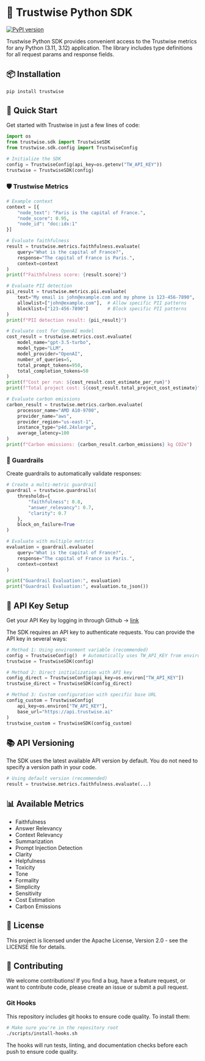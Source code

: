# 🦉 Trustwise Python SDK

[![PyPI version](https://img.shields.io/pypi/v/trustwise.svg)](https://pypi.org/project/trustwise/)

Trustwise Python SDK provides convenient access to the Trustwise metrics for any Python (3.11, 3.12) application. The library includes type definitions for all request params and response fields.

## 📦 Installation

```bash
pip install trustwise
```

## 🚀 Quick Start

Get started with Trustwise in just a few lines of code:

```python
import os
from trustwise.sdk import TrustwiseSDK
from trustwise.sdk.config import TrustwiseConfig

# Initialize the SDK
config = TrustwiseConfig(api_key=os.getenv("TW_API_KEY"))
trustwise = TrustwiseSDK(config)
```

### 🛡️ Trustwise Metrics

```python
# Example context
context = [{
    "node_text": "Paris is the capital of France.",
    "node_score": 0.95,
    "node_id": "doc:idx:1"
}]

# Evaluate faithfulness
result = trustwise.metrics.faithfulness.evaluate(
    query="What is the capital of France?",
    response="The capital of France is Paris.",
    context=context
)
print(f"Faithfulness score: {result.score}")

# Evaluate PII detection
pii_result = trustwise.metrics.pii.evaluate(
    text="My email is john@example.com and my phone is 123-456-7890",
    allowlist=["john@example.com"],  # Allow specific PII patterns
    blocklist=["123-456-7890"]       # Block specific PII patterns
)
print(f"PII detection result: {pii_result}")
```

```python
# Evaluate cost for OpenAI model
cost_result = trustwise.metrics.cost.evaluate(
    model_name="gpt-3.5-turbo",
    model_type="LLM",
    model_provider="OpenAI",
    number_of_queries=5,
    total_prompt_tokens=950,
    total_completion_tokens=50
)
print(f"Cost per run: ${cost_result.cost_estimate_per_run}")
print(f"Total project cost: ${cost_result.total_project_cost_estimate}")

# Evaluate carbon emissions
carbon_result = trustwise.metrics.carbon.evaluate(
    processor_name="AMD A10-9700",
    provider_name="aws",
    provider_region="us-east-1",
    instance_type="p4d.24xlarge",
    average_latency=100
)
print(f"Carbon emissions: {carbon_result.carbon_emissions} kg CO2e")
```

### 🚧 Guardrails

Create guardrails to automatically validate responses:

```python
# Create a multi-metric guardrail
guardrail = trustwise.guardrails(
    thresholds={
        "faithfulness": 0.8,
        "answer_relevancy": 0.7,
        "clarity": 0.7
    },
    block_on_failure=True
)

# Evaluate with multiple metrics
evaluation = guardrail.evaluate(
    query="What is the capital of France?",
    response="The capital of France is Paris.",
    context=context
)

print("Guardrail Evaluation:", evaluation)
print("Guardrail Evaluation:", evaluation.to_json())
```

## 🔐 API Key Setup

Get your API Key by logging in through Github -> [link](https://trustwise.ai)

The SDK requires an API key to authenticate requests. You can provide the API key in several ways:

```python
# Method 1: Using environment variable (recommended)
config = TrustwiseConfig()  # Automatically uses TW_API_KEY from environment
trustwise = TrustwiseSDK(config)

# Method 2: Direct initialization with API key
config_direct = TrustwiseConfig(api_key=os.environ["TW_API_KEY"])
trustwise_direct = TrustwiseSDK(config_direct)

# Method 3: Custom configuration with specific base URL
config_custom = TrustwiseConfig(
    api_key=os.environ["TW_API_KEY"],
    base_url="https://api.trustwise.ai"
)
trustwise_custom = TrustwiseSDK(config_custom)
```

## 📚 API Versioning

The SDK uses the latest available API version by default. You do not need to specify a version path in your code.

```python
# Using default version (recommended)
result = trustwise.metrics.faithfulness.evaluate(...)
```

## 📊 Available Metrics

- Faithfulness
- Answer Relevancy
- Context Relevancy
- Summarization
- Prompt Injection Detection
- Clarity
- Helpfulness
- Toxicity
- Tone
- Formality
- Simplicity
- Sensitivity
- Cost Estimation
- Carbon Emissions

## 📝 License

This project is licensed under the Apache License, Version 2.0 - see the LICENSE file for details.

## 🤝 Contributing

We welcome contributions! If you find a bug, have a feature request, or want to contribute code, please create an issue or submit a pull request.

### Git Hooks

This repository includes git hooks to ensure code quality. To install them:

```bash
# Make sure you're in the repository root
./scripts/install-hooks.sh
```

The hooks will run tests, linting, and documentation checks before each push to ensure code quality.
